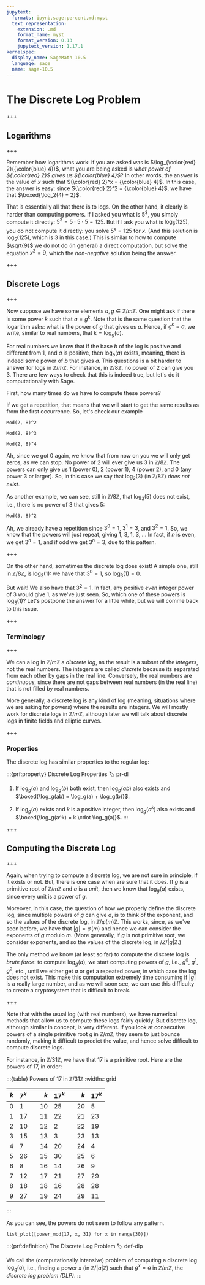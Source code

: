 ```yaml
---
jupytext:
  formats: ipynb,sage:percent,md:myst
  text_representation:
    extension: .md
    format_name: myst
    format_version: 0.13
    jupytext_version: 1.17.1
kernelspec:
  display_name: SageMath 10.5
  language: sage
  name: sage-10.5
---
```


# The Discrete Log Problem

+++

## Logarithms

+++

Remember how logarithms work: if you are asked was is $\log_{\color{red} 2}({\color{blue} 4})$, what you are being asked is *what power of ${\color{red} 2}$ gives us ${\color{blue} 4}$*?   In other words, the answer is the value of $x$ such that ${\color{red} 2}^x = {\color{blue} 4}$.  In this case, the answer is easy: since ${\color{red} 2}^2 = {\color{blue} 4}$, we have that $\boxed{\log_2(4) = 2}$.

That is essentially all that there is to logs.  On the other hand, it clearly is harder than computing powers.  If I asked you what is $5^3$, you simply compute it directly: $5^3 = 5 \cdot 5 \cdot 5 = 125$.  But if I ask you what is $\log_5(125)$, you do not compute it directly: you solve $5^x = 125$ for $x$.  (And this solution is $\log_5(125)$, which is $3$ in this case.)  This is similar to how to compute $\sqrt{9}$ we do not do (in general) a direct computation, but solve the equation $x^2 = 9$, which the *non-negative* solution being the answer.

+++

## Discrete Logs

+++

Now suppose we have some elements $a, g \in \mathbb{Z}/m\mathbb{Z}$.  One might ask if there is some power $k$ such that $a = g^k$.  Note that is the same question that the logarithm asks: what is the power of $g$ that gives us $a$.  Hence, if $g^k = a$, we write, similar to real numbers, that $k = \log_g(a)$.

For real numbers we know that if the base $b$ of the log is positive and different from $1$, and $a$ is positive, then $\log_b(a)$ exists, meaning, there is indeed some power of $b$ that gives $a$.  This questions is a bit harder to answer for logs in $\mathbb{Z}/m\mathbb{Z}$.  For instance, in $\mathbb{Z}/8\mathbb{Z}$, no power of $2$ can give you $3$.  There are few ways to check that this is indeed true, but let's do it computationally with Sage.

First, how many times do we have to compute these powers?

If we get a repetition, that means that we will start to get the same results as from the first occurrence.  So, let's check our example

```{code-cell} ipython3
Mod(2, 8)^2
```

```{code-cell} ipython3
Mod(2, 8)^3
```

```{code-cell} ipython3
Mod(2, 8)^4
```

Ah, since we got $0$ again, we know that from now on you we will only get zeros, as we can stop.  No power of $2$ will ever give us $3$ in $\mathbb{Z}/8\mathbb{Z}$.  The powers can only give us $1$ (power $0$), $2$ (power $1$), $4$ (power $2$), and $0$ (any power $3$ or larger).  So, in this case we say that $\log_2(3)$ (in $\mathbb{Z}/8\mathbb{Z}$) *does not exist*.

As another example, we can see, still in $\mathbb{Z}/8\mathbb{Z}$, that $\log_3(5)$ does not exist, i.e., there is no power of $3$ that gives $5$:

```{code-cell} ipython3
Mod(3, 8)^2
```

Ah, we already have a repetition since $3^0 = 1$, $3^1=3$, and $3^2 = 1$.  So, we know that the powers will just repeat, giving $1$, $3$, $1$, $3$, ...  In fact, if $n$ is even, we get $3^n = 1$, and if odd we get $3^n = 3$, due to this pattern.

+++

On the other hand, sometimes the discrete log does exist!  A simple one, still in $\mathbb{Z}/8\mathbb{Z}$, is $\log_3(1)$: we have that $3^0 = 1$, so $\log_3(1) = 0$.

But wait!  We also have that $3^2 = 1$.  In fact, any positive *even* integer power of $3$ would give $1$, as we've just seen.  So, which one of these powers is $\log_3(1)$?  Let's postpone the answer for a little while, but we will comme back to this issue.

+++

### Terminology

+++

We can a log in $\mathbb{Z}/m\mathbb{Z}$ a *discrete log*, as the result is a subset of the *integers*, not the real numbers.  The integers are called *discrete* because its separated from each other by gaps in the real line.  Conversely, the real numbers are *continuous*, since there are not gaps between real numbers (in the real line) that is not filled by real numbers.

More generally, a discrete log is any kind of log (meaning, situations where we are asking for powers) where the results are integers.  We will mostly work for discrete logs in $\mathbb{Z}/m\mathbb{Z}$, although later we will talk about discrete logs in finite fields and elliptic curves.

+++

### Properties

The discrete log has similar properties to the regular log:

:::{prf:property} Discrete Log Properties
:label: pr-dl


1) If $\log_g(a)$ and $\log_g(b)$ both exist, then $\log_g(ab)$ also exists and $\boxed{\log_g(ab) = \log_g(a) + \log_g(b)}$.

2) If $\log_g(a)$ exists and $k$ is a positive integer, then $\log_g(a^k)$ also exists and $\boxed{\log_g(a^k) = k \cdot \log_g(a)}$.
:::

+++

## Computing the Discrete Log

+++

Again, when trying to compute a discrete log, we are not sure in principle, if it exists or not.  But, there is one case when are sure that it does.  If $g$ is a primitive root of $\mathbb{Z}/m\mathbb{Z}$ and $a$ is a *unit*, then we know that $\log_g(a)$ exists, since every unit is a power of $g$.

Moreover, in this case, the question of how we properly define the discrete log, since multiple powers of $g$ can give $a$, is to think of the exponent, and so the values of the discrete log, in $\mathbb{Z}/\varphi(m)\mathbb{Z}$.  This works, since, as we've seen before, we have that $|g| = \varphi(m)$ and hence we can consider the exponents of $g$ modulo $m$.  (More generally, if $g$ is not primitive root, we consider exponents, and so the values of the discrete log, in $/Z/|g|\mathbb{Z}$.)

The only method we know (at least so far) to compute the discrete log is *brute force*: to compute $\log_g(a)$, we start computing powers of $g$, i.e., $g^0$, $g^1$, $g^2$, etc., until we either get $a$ or get a repeated power, in which case the log does not exist.  This make this computation extremely time consuming if $|g|$ is a really large number, and as we will soon see, we can use this difficulty to create a cryptosystem that is difficult to break.

+++

Note that with the usual log (with real numbers), we have numerical methods that allow us to compute these logs fairly quickly.  But discrete log, although similar in concept, is very different.  If you look at consecutive powers of a single primitive root $g$ in $\mathbb{Z}/m\mathbb{Z}$, they seem to just bounce randomly, making it difficult to predict the value, and hence solve difficult to compute discrete logs.

For instance, in $\mathbb{Z}/31\mathbb{Z}$, we have that $17$ is a primitive root.  Here are the powers of $17$, in order:

:::{table} Powers of $17$ in $\mathbb{Z}/31\mathbb{Z}$
:widths: grid

| $k$ |  $7^k$ |   | $k$ | $17^k$ |   | $k$ | $17^k$ |
|----:|:-------|---|----:|:-------|---|----:|:-------|
|   0 | 1      |   |  10 | 25     |   |  20 | 5      |
|   1 | 17     |   |  11 | 22     |   |  21 | 23     |
|   2 | 10     |   |  12 | 2      |   |  22 | 19     |
|   3 | 15     |   |  13 | 3      |   |  23 | 13     |
|   4 | 7      |   |  14 | 20     |   |  24 | 4      |
|   5 | 26     |   |  15 | 30     |   |  25 | 6      |
|   6 | 8      |   |  16 | 14     |   |  26 | 9      |
|   7 | 12     |   |  17 | 21     |   |  27 | 29     |
|   8 | 18     |   |  18 | 16     |   |  28 | 28     |
|   9 | 27     |   |  19 | 24     |   |  29 | 11     |
:::

As you can see, the powers do not seem to follow any pattern.

```{code-cell} ipython3
list_plot([power_mod(17, x, 31) for x in range(30)])
```

:::{prf:definition} The Discrete Log Problem
:label: def-dlp


We call the (computationally intensive) problem of computing a discrete log $\log_g(a)$, i.e., finding a power $x$ (in $\mathbb{Z}/|a|\mathbb{Z}$) such that $g^x = a$ in $\mathbb{Z}/m\mathbb{Z}$, the *discrete log problem (DLP)*.
:::
